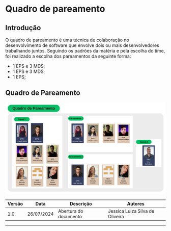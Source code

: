 # Quadro de pareamento

## Introdução
O quadro de pareamento é uma técnica de colaboração no desenvolvimento de software que envolve dois ou mais desenvolvedores trabalhando juntos. Seguindo os padrões da matéria e pela escolha do time, foi realizado a escolha dos pareamentos da seguinte forma: 
<ul>
  <li>1 EPS e 3 MDS;</li>
  <li>1 EPS e 3 MDS;</li>
    <li>1 EPS;</li>
</ul>

## Quadro de Pareamento

![Quadro_Pareamento](../assets/Quadro%20de%20Pareamento%20.png)


| Versão | Data       | Descrição | Autores |
| ------ | ---------- | --------- | ------- |
| 1.0    | 26/07/2024 | Abertura do documento | Jessica Luiza Silva de Oliveira |

---